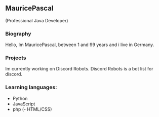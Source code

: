 ## MauricePascal
(Professional Java Developer)
### Biography
Hello,
Im MauricePascal, between 1 and 99 years
and i live in Germany.
### Projects
Im currently working on Discord Robots.
Discord Robots is a bot list for discord.
### Learning languages:
   - Python
   - JavaScript
   - php
  (- HTML/CSS)
